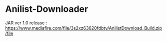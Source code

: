 # Anilist-Downloader

JAR ver 1.0 release :
https://www.mediafire.com/file/3s2xz63620fdbtv/AnilistDownload_Build.zip/file
